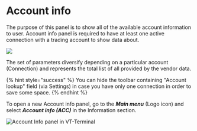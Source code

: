 # Account info

The purpose of this panel is to show all of the available account information to user. Account info panel is required to have at least one active connection with a trading account to show data about.

![](../.gitbook/assets/image%20%2894%29.png)

The set of parameters diversify depending on a particular account \(Connection\) and represents the total list of all provided by the vendor data.

{% hint style="success" %}
You can hide the toolbar containing "Account lookup" field \(via Settings\) in case you have only one connection in order to save some space.
{% endhint %}

To open a new Account info panel, go to the _**Main menu**_ \(Logo icon\) and select _**Account info \(ACC\)**_ in the Information section.

![Account Info panel in VT-Terminal](../.gitbook/assets/image%20%2895%29.png)

